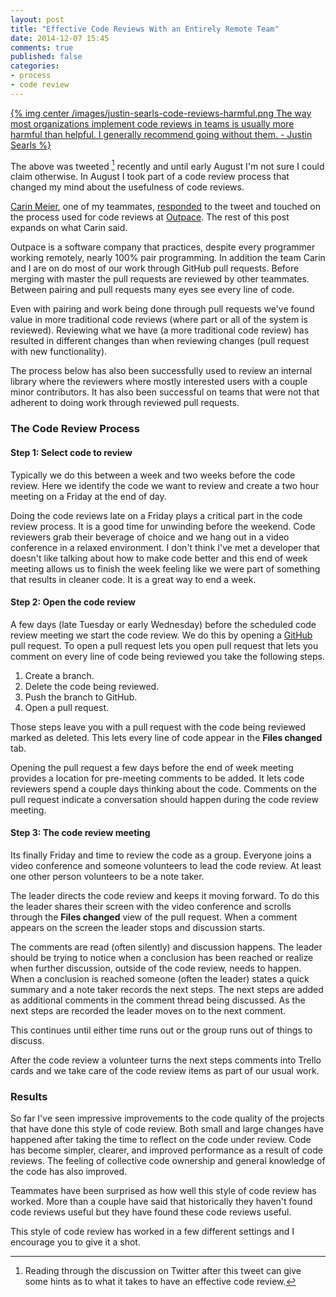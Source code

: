```yaml
---
layout: post
title: "Effective Code Reviews With an Entirely Remote Team"
date: 2014-12-07 15:45
comments: true
published: false
categories: 
- process
- code review
---
```


[{% img center /images/justin-searls-code-reviews-harmful.png The way most organizations implement code reviews in teams is usually more harmful than helpful. I generally recommend going without them. - Justin Searls %}](https://twitter.com/searls/status/540603801955471360)

The above was tweeted [^1] recently and until early August I'm not sure I
could claim otherwise. In August I took part of a code review process
that changed my mind about the usefulness of code reviews.

[^1]: Reading through the discussion on Twitter after this tweet can give some hints as to what it takes to have an effective code review.

[Carin Meier](https://twitter.com/gigasquid), one of my teammates,
[responded](https://twitter.com/gigasquid/status/540606002547425281)
to the tweet and touched on the process used for code reviews at
[Outpace](http://www.outpace.com). The rest of this post expands on
what Carin said.

Outpace is a software company that practices, despite every programmer
working remotely, nearly 100% pair programming. In addition the team
Carin and I are on do most of our work through GitHub pull requests.
Before merging with master the pull requests are reviewed by other
teammates. Between pairing and pull requests many eyes see every line
of code.

Even with pairing and work being done through pull requests we've
found value in more traditional code reviews (where part or all of the
system is reviewed). Reviewing what we have (a more traditional code review)
has resulted in different changes than when reviewing changes (pull request
with new functionality).

The process below has also been successfully used to review an
internal library where the reviewers where mostly interested users
with a couple minor contributors. It has also been successful on teams
that were not that adherent to doing work through reviewed pull
requests.

### The Code Review Process

#### Step 1: Select code to review

Typically we do this between a week and two weeks before the code
review. Here we identify the code we want to review and create a two
hour meeting on a Friday at the end of day.

Doing the code reviews late on a Friday plays a critical part in the
code review process. It is a good time for unwinding before the
weekend. Code reviewers grab their beverage of choice and we hang out
in a video conference in a relaxed environment. I don't think I've met
a developer that doesn't like talking about how to make code better
and this end of week meeting allows us to finish the week feeling like
we were part of something that results in cleaner code. It is a great
way to end a week.

#### Step 2: Open the code review

A few days (late Tuesday or early Wednesday) before the scheduled code
review meeting we start the code review. We do this by opening a
[GitHub](https://github.com) pull request. To open a pull request lets
you open pull request that lets you comment on every line of code
being reviewed you take the following steps.

1. Create a branch.
1. Delete the code being reviewed.
1. Push the branch to GitHub.
1. Open a pull request.

Those steps leave you with a pull request with the code being reviewed
marked as deleted. This lets every line of code appear in the **Files
changed** tab.

Opening the pull request a few days before the end of week meeting
provides a location for pre-meeting comments to be added. It lets code
reviewers spend a couple days thinking about the code. Comments on the
pull request indicate a conversation should happen during the code
review meeting.

#### Step 3: The code review meeting

Its finally Friday and time to review the code as a group. Everyone
joins a video conference and someone volunteers to lead the code
review. At least one other person volunteers to be a note taker.

The leader directs the code review and keeps it moving forward. To do
this the leader shares their screen with the video conference and
scrolls through the **Files changed** view of the pull request. When a
comment appears on the screen the leader stops and discussion starts.

The comments are read (often silently) and discussion happens. The
leader should be trying to notice when a conclusion has been reached
or realize when further discussion, outside of the code review, needs
to happen. When a conclusion is reached someone (often the leader)
states a quick summary and a note taker records the next steps. The
next steps are added as additional comments in the comment thread
being discussed. As the next steps are recorded the leader moves
on to the next comment.

This continues until either time runs out or the group runs out of
things to discuss.

After the code review a volunteer turns the next steps comments into
Trello cards and we take care of the code review items as part of our
usual work.

### Results

So far I've seen impressive improvements to the code quality of the
projects that have done this style of code review. Both small and
large changes have happened after taking the time to reflect on the
code under review. Code has become simpler, clearer, and improved
performance as a result of code reviews. The feeling of collective
code ownership and general knowledge of the code has also improved.

Teammates have been surprised as how well this style of code review
has worked. More than a couple have said that historically they
haven't found code reviews useful but they have found these code
reviews useful.

This style of code review has worked in a few different settings and I
encourage you to give it a shot.

